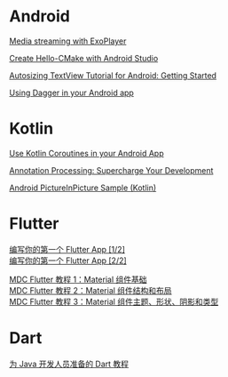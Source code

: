 # Android

[Media streaming with ExoPlayer](http://clmirror.storage.googleapis.com/codelabs/exoplayer-intro/index.html?index=..%2F..index#0)

[Create Hello-CMake with Android Studio](http://clmirror.storage.googleapis.com/codelabs/android-studio-cmake/index.html?index=..%2F..index#0)

[Autosizing TextView Tutorial for Android: Getting Started](https://www.raywenderlich.com/7930-autosizing-textview-tutorial-for-android-getting-started#toc-anchor-001)

[Using Dagger in your Android app](https://codelabs.developers.google.com/codelabs/android-dagger/#0)

# Kotlin

[Use Kotlin Coroutines in your Android App](https://codelabs.developers.google.com/codelabs/kotlin-coroutines/#0) 

[Annotation Processing: Supercharge Your Development](https://www.raywenderlich.com/8574679-annotation-processing-supercharge-your-development#toc-anchor-001)

[Android PictureInPicture Sample (Kotlin)](https://github.com/android/media-samples/tree/master/PictureInPictureKotlin/#readme)

# Flutter

[编写你的第一个 Flutter App [1/2]](https://codelabs.flutter-io.cn/codelabs/first-flutter-app-pt1-cn/index.html#7)  
[编写你的第一个 Flutter App [2/2]](https://codelabs.flutter-io.cn/codelabs/first-flutter-app-pt2-cn/index.html#8)  

[MDC Flutter 教程 1：Material 组件基础](https://codelabs.flutter-io.cn/codelabs/mdc-101-flutter-cn/index.html#5)  
[MDC Flutter 教程 2：Material 组件结构和布局](https://codelabs.flutter-io.cn/codelabs/mdc-102-flutter-cn/index.html#6)   
[MDC Flutter 教程 3：Material 组件主题、形状、阴影和类型](https://codelabs.flutter-io.cn/codelabs/mdc-103-flutter-cn/index.html#9)

# Dart

[为 Java 开发人员准备的 Dart 教程](https://codelabs.flutter-io.cn/codelabs/from-java-to-dart-cn/index.html#6)
